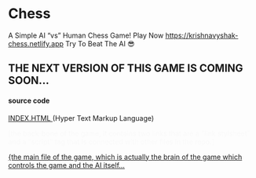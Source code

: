 # Chess
A Simple AI “vs” Human Chess Game! Play Now https://krishnavyshak-chess.netlify.app Try To Beat The AI 😎


<H2>THE NEXT VERSION OF THIS GAME IS COMING SOON...</H2>


<h4>source code</h4>
<a href="https://raw.githubusercontent.com/KrishnaVyshak/Chess/main/index.html"> INDEX.HTML </a> (Hyper Text Markup Language) <p style="color:#f9f9f9">[the back-bone of the game, it contains two links that are a "link stylsheet" and a "script" tag that is connected with other files in the repo.]</p>
<a href="https://krishnavyshak-chess.netlify.app/Assets/index.js'> INDEX.JS </a> (Javascript) <br> <p style="color:#f9f9f9">{the main file of the game, which is actually the brain of the game which controls the game and the AI itself... </p> 

